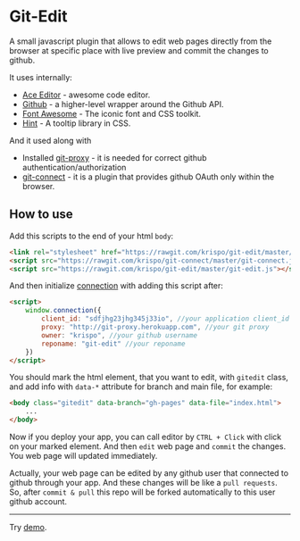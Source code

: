 Git-Edit
==

A small javascript plugin that allows to edit web pages directly from the browser at specific place with live preview and commit the changes to github.

It uses internally:

* [Ace Editor](https://github.com/ajaxorg/ace) - awesome code editor.
* [Github](https://github.com/michael/github) - a higher-level wrapper around the Github API.
* [Font Awesome](https://github.com/FortAwesome/Font-Awesome) - The iconic font and CSS toolkit.
* [Hint](https://github.com/chinchang/hint.css) - A tooltip library in CSS.

And it used along with

* Installed [git-proxy](https://github.com/krispo/git-proxy) - it is needed for correct github authentication/authorization
* [git-connect](https://github.com/krispo/git-connect) - it is a plugin that provides github OAuth only within the browser.

## How to use

Add this scripts to the end of your html `body`:
```html
<link rel="stylesheet" href="https://rawgit.com/krispo/git-edit/master/git-edit.css">
<script src="https://rawgit.com/krispo/git-connect/master/git-connect.js"></script>
<script src="https://rawgit.com/krispo/git-edit/master/git-edit.js"></script>
```
And then initialize [connection](https://github.com/krispo/git-connect) with adding this script after:
```html
<script>
    window.connection({
        client_id: "sdfjhg23jhg345j33io", //your application client_id
        proxy: "http://git-proxy.herokuapp.com", //your git proxy
        owner: "krispo", //your github username
        reponame: "git-edit" //your reponame
    })
</script>
```

You should mark the html element, that you want to edit, with `gitedit` class,
and add info with `data-*` attribute for branch and main file, for example:
```html
<body class="gitedit" data-branch="gh-pages" data-file="index.html">
    ...
</body>
```

Now if you deploy your app, you can call editor by `CTRL + Click` with click on your marked element.
And then `edit` web page and `commit` the changes. You web page will updated immediately.

Actually, your web page can be edited by any github user that connected to github through your app.
And these changes will be like a `pull requests`.
So, after `commit & pull` this repo will be forked automatically to this user github account.

---
Try [demo](http://krispo.github.io/git-edit).


